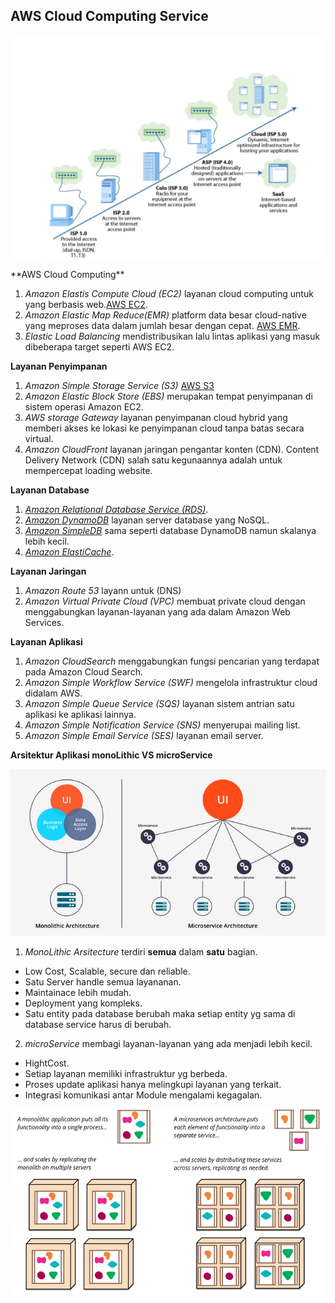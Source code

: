 <h2>AWS Cloud Computing Service</h2>

<p align="center">
  <img src="https://github.com/azispc/AWS/blob/master/result/revolusicloud.png">
</p>
**AWS Cloud Computing**

1. *Amazon Elastis Compute Cloud (EC2)* layanan cloud computing untuk yang berbasis web.[AWS EC2](https://aws.amazon.com/id/ec2/).
2. *Amazon Elastic Map Reduce(EMR)* platform data besar cloud-native yang meproses data dalam jumlah besar dengan cepat. [AWS EMR](https://aws.amazon.com/id/emr/).
3. *Elastic Load Balancing* mendistribusikan lalu lintas aplikasi yang masuk dibeberapa target seperti AWS EC2.


**Layanan Penyimpanan**

1. *Amazon Simple Storage Service (S3)* [AWS S3](https://aws.amazon.com/id/s3/)
2. *Amazon Elastic Block Store (EBS)* merupakan tempat penyimpanan di sistem operasi Amazon EC2.
3. *AWS storage Gateway* layanan penyimpanan cloud hybrid yang memberi akses ke lokasi ke penyimpanan cloud tanpa batas secara virtual.
4. *Amazon CloudFront* layanan jaringan pengantar konten (CDN). Content Delivery Network (CDN) salah satu kegunaannya adalah untuk mempercepat loading website.

**Layanan Database**

1. [*Amazon Relational Database Service (RDS)*](https://aws.amazon.com/id/rds/).
2. [*Amazon DynamoDB*](https://aws.amazon.com/id/dynamodb/) layanan server database yang NoSQL.
3. [*Amazon SimpleDB*](https://aws.amazon.com/id/dynamodb/) sama seperti database DynamoDB namun skalanya lebih kecil.
4. [*Amazon ElastiCache*](https://aws.amazon.com/id/elasticache/).

**Layanan Jaringan**

1. *Amazon Route 53* layann untuk (DNS)
2. *Amazon Virtual Private Cloud (VPC)* membuat private cloud dengan menggabungkan layanan-layanan yang ada dalam Amazon Web Services.

**Layanan Aplikasi**

1. *Amazon CloudSearch* menggabungkan fungsi pencarian yang terdapat pada Amazon Cloud Search.
2. *Amazon Simple Workflow Service (SWF)* mengelola infrastruktur cloud didalam AWS.
3. *Amazon Simple Queue Service (SQS)* layanan sistem antrian satu aplikasi ke aplikasi lainnya.
4. *Amazon Simple Notification Service (SNS)* menyerupai mailing list.
5. *Amazon Simple Email Service (SES)* layanan email server.

**Arsitektur Aplikasi monoLithic VS microService**

<p align="center">
  <img src="https://github.com/azispc/AWS/blob/master/result/monolitikvsmicroservice.png">
</p>

1. *MonoLithic Arsitecture* terdiri **semua** dalam **satu** bagian.

 * Low Cost, Scalable, secure dan reliable.
 * Satu Server handle semua layananan.
 * Maintainace lebih mudah.
 * Deployment yang kompleks.
 * Satu entity pada database berubah maka setiap entity yg sama di database service harus di berubah.

 2. *microService* membagi layanan-layanan yang ada menjadi lebih kecil.
 * HightCost.
 * Setiap layanan memiliki infrastruktur yg berbeda.
 * Proses update aplikasi hanya melingkupi layanan yang terkait.
 * Integrasi komunikasi antar Module mengalami kegagalan.

<p align="center">
  <img src="https://github.com/azispc/AWS/blob/master/result/arsitekturmonovsmicro.png">
</p>
